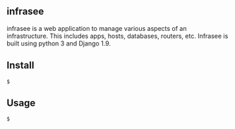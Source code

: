 ## infrasee

infrasee is a web application to manage various aspects of an infrastructure. This includes apps,
hosts, databases, routers, etc. Infrasee is built using python 3 and Django 1.9.

## Install
```console
$
```

## Usage
```console
$
```

